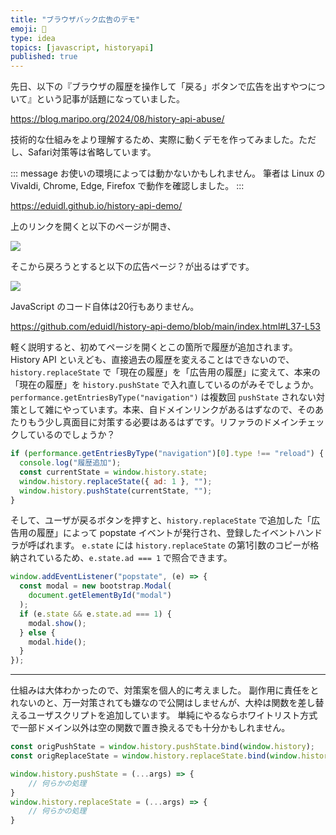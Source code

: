 ```yaml
---
title: "ブラウザバック広告のデモ"
emoji: 🙅
type: idea
topics: [javascript, historyapi]
published: true
---
```


先日、以下の『ブラウザの履歴を操作して「戻る」ボタンで広告を出すやつについて』という記事が話題になっていました。

https://blog.maripo.org/2024/08/history-api-abuse/

技術的な仕組みをより理解するため、実際に動くデモを作ってみました。ただし、Safari対策等は省略しています。

::: message
お使いの環境によっては動かないかもしれません。
筆者は Linux の Vivaldi, Chrome, Edge, Firefox で動作を確認しました。
:::

https://eduidl.github.io/history-api-demo/

上のリンクを開くと以下のページが開き、

![](https://storage.googleapis.com/zenn-user-upload/ea3bcf1955e3-20240817.png)

そこから戻ろうとすると以下の広告ページ？が出るはずです。

![](https://storage.googleapis.com/zenn-user-upload/6c689c48c8ab-20240817.png)

JavaScript のコード自体は20行もありません。

https://github.com/eduidl/history-api-demo/blob/main/index.html#L37-L53

軽く説明すると、初めてページを開くとこの箇所で履歴が追加されます。
History API といえども、直接過去の履歴を変えることはできないので、 `history.replaceState` で「現在の履歴」を「広告用の履歴」に変えて、本来の「現在の履歴」を `history.pushState` で入れ直しているのがみそでしょうか。
`performance.getEntriesByType("navigation")` は複数回 `pushState` されない対策として雑にやっています。本来、自ドメインリンクがあるはずなので、そのあたりもう少し真面目に対策する必要はあるはずです。リファラのドメインチェックしているのでしょうか？

```js
if (performance.getEntriesByType("navigation")[0].type !== "reload") {
  console.log("履歴追加");
  const currentState = window.history.state;
  window.history.replaceState({ ad: 1 }, "");
  window.history.pushState(currentState, "");
}
```

そして、ユーザが戻るボタンを押すと、`history.replaceState` で追加した「広告用の履歴」によって popstate イベントが発行され、登録したイベントハンドラが呼ばれます。
`e.state` には `history.replaceState` の第1引数のコピーが格納されているため、`e.state.ad === 1` で照合できます。

```js 
window.addEventListener("popstate", (e) => {
  const modal = new bootstrap.Modal(
    document.getElementById("modal")
  );
  if (e.state && e.state.ad === 1) {
    modal.show();
  } else {
    modal.hide();
  }
});
```

---

仕組みは大体わかったので、対策案を個人的に考えました。
副作用に責任をとれないのと、万一対策されても嫌なので公開はしませんが、大枠は関数を差し替えるユーザスクリプトを追加しています。
単純にやるならホワイトリスト方式で一部ドメイン以外は空の関数で置き換えるでも十分かもしれません。

```js
const origPushState = window.history.pushState.bind(window.history);
const origReplaceState = window.history.replaceState.bind(window.history);

window.history.pushState = (...args) => {
    // 何らかの処理
}
window.history.replaceState = (...args) => {
    // 何らかの処理
}
```
